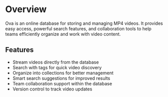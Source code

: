 <!--
{
	"nav_order": 1
}
-->

# Overview

Ova is an online database for storing and managing MP4 videos. It provides easy access, powerful search features, and collaboration tools to help teams efficiently organize and work with video content.

## Features

- Stream videos directly from the database
- Search with tags for quick video discovery
- Organize into collections for better management
- Smart search suggestions for improved results
- Team collaboration support within the database
- Version control to track video updates
